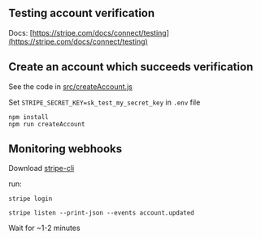 ## Testing account verification

Docs: [https://stripe.com/docs/connect/testing](https://stripe.com/docs/connect/testing)

## Create an account which succeeds verification

See the code in [src/createAccount.js](https://glitch.com/edit/#!/uw-stripe-account-demo?path=src%2FcreateAccount.js%3A37%3A15)

Set `STRIPE_SECRET_KEY=sk_test_my_secret_key` in `.env` file
```
npm install
npm run createAccount
```

## Monitoring webhooks

Download [stripe-cli](https://stripe.com/docs/stripe-cli#install)

run: 

```
stripe login

stripe listen --print-json --events account.updated
```

Wait for ~1-2 minutes